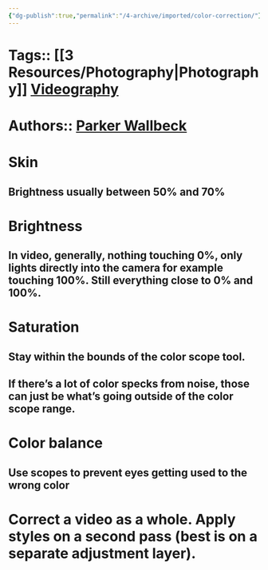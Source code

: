 ```yaml
---
{"dg-publish":true,"permalink":"/4-archive/imported/color-correction/"}
---
```




# Tags:: [[3 Resources/Photography\|Photography]] [Videography](Videography.md)


# Authors:: [Parker Wallbeck](Parker_Wallbeck.md)


# Skin


## Brightness usually between 50% and 70%


# Brightness


## In video, generally, nothing touching 0%, only lights directly into the camera for example touching 100%. Still everything close to 0% and 100%.


# Saturation


## Stay within the bounds of the color scope tool.


## If there’s a lot of color specks from noise, those can just be what’s going outside of the color scope range.


# Color balance


## Use scopes to prevent eyes getting used to the wrong color


# Correct a video as a whole. Apply styles on a second pass (best is on a separate adjustment layer).

